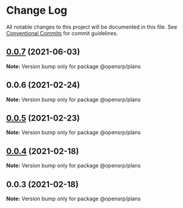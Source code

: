 # Change Log

All notable changes to this project will be documented in this file.
See [Conventional Commits](https://conventionalcommits.org) for commit guidelines.

## [0.0.7](https://github.com/opensrp/web/compare/@opensrp/plans@0.0.6...@opensrp/plans@0.0.7) (2021-06-03)

**Note:** Version bump only for package @opensrp/plans

## 0.0.6 (2021-02-24)

**Note:** Version bump only for package @opensrp/plans

## [0.0.5](https://github.com/opensrp/web/compare/@opensrp/plans@0.0.4...@opensrp/plans@0.0.5) (2021-02-23)

**Note:** Version bump only for package @opensrp/plans

## [0.0.4](https://github.com/opensrp/web/compare/@opensrp/plans@0.0.3...@opensrp/plans@0.0.4) (2021-02-18)

**Note:** Version bump only for package @opensrp/plans

## 0.0.3 (2021-02-18)

**Note:** Version bump only for package @opensrp/plans
